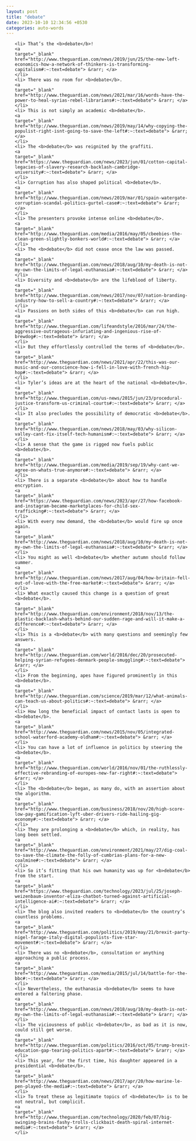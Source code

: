 ```yaml
---
layout: post
title: "debate"
date: 2023-10-10 12:34:56 +0530
categories: auto-words
---
```

<ol>

    <li> That’s the <b>debate</b>!
    <a 
    target="_blank" 
    href="http://www.theguardian.com/news/2019/jun/25/the-new-left-economics-how-a-network-of-thinkers-is-transforming-capitalism#:~:text=debate"> &rarr; </a>
    </li>
    <li> There was no room for <b>debate</b>.
    <a 
    target="_blank" 
    href="http://www.theguardian.com/news/2021/mar/16/words-have-the-power-to-heal-syrias-rebel-librarians#:~:text=debate"> &rarr; </a>
    </li>
    <li> This is not simply an academic <b>debate</b>.
    <a 
    target="_blank" 
    href="http://www.theguardian.com/news/2019/may/14/why-copying-the-populist-right-isnt-going-to-save-the-left#:~:text=debate"> &rarr; </a>
    </li>
    <li> The <b>debate</b> was reignited by the graffiti.
    <a 
    target="_blank" 
    href="https://www.theguardian.com/news/2023/jun/01/cotton-capital-legacies-of-slavery-research-backlash-cambridge-university#:~:text=debate"> &rarr; </a>
    </li>
    <li> Corruption has also shaped political <b>debate</b>.
    <a 
    target="_blank" 
    href="http://www.theguardian.com/news/2019/mar/01/spain-watergate-corruption-scandal-politics-gurtel-case#:~:text=debate"> &rarr; </a>
    </li>
    <li> The presenters provoke intense online <b>debate</b>.
    <a 
    target="_blank" 
    href="http://www.theguardian.com/media/2016/may/05/cbeebies-the-clean-green-slightly-bonkers-world#:~:text=debate"> &rarr; </a>
    </li>
    <li> The <b>debate</b> did not cease once the law was passed.
    <a 
    target="_blank" 
    href="http://www.theguardian.com/news/2018/aug/10/my-death-is-not-my-own-the-limits-of-legal-euthanasia#:~:text=debate"> &rarr; </a>
    </li>
    <li> Diversity and <b>debate</b> are the lifeblood of liberty.
    <a 
    target="_blank" 
    href="http://www.theguardian.com/news/2017/nov/07/nation-branding-industry-how-to-sell-a-country#:~:text=debate"> &rarr; </a>
    </li>
    <li> Passions on both sides of this <b>debate</b> can run high.
    <a 
    target="_blank" 
    href="http://www.theguardian.com/lifeandstyle/2016/mar/24/the-aggressive-outrageous-infuriating-and-ingenious-rise-of-brewdog#:~:text=debate"> &rarr; </a>
    </li>
    <li> But they effortlessly controlled the terms of <b>debate</b>.
    <a 
    target="_blank" 
    href="http://www.theguardian.com/news/2021/apr/22/this-was-our-music-and-our-conscience-how-i-fell-in-love-with-french-hip-hop#:~:text=debate"> &rarr; </a>
    </li>
    <li> Tyler’s ideas are at the heart of the national <b>debate</b>.
    <a 
    target="_blank" 
    href="http://www.theguardian.com/us-news/2015/jun/23/procedural-justice-transform-us-criminal-courts#:~:text=debate"> &rarr; </a>
    </li>
    <li> It also precludes the possibility of democratic <b>debate</b>.
    <a 
    target="_blank" 
    href="http://www.theguardian.com/news/2018/may/03/why-silicon-valley-cant-fix-itself-tech-humanism#:~:text=debate"> &rarr; </a>
    </li>
    <li> A sense that the game is rigged now fuels public <b>debate</b>.
    <a 
    target="_blank" 
    href="http://www.theguardian.com/media/2019/sep/19/why-cant-we-agree-on-whats-true-anymore#:~:text=debate"> &rarr; </a>
    </li>
    <li> There is a separate <b>debate</b> about how to handle encryption.
    <a 
    target="_blank" 
    href="https://www.theguardian.com/news/2023/apr/27/how-facebook-and-instagram-became-marketplaces-for-child-sex-trafficking#:~:text=debate"> &rarr; </a>
    </li>
    <li> With every new demand, the <b>debate</b> would fire up once again.
    <a 
    target="_blank" 
    href="http://www.theguardian.com/news/2018/aug/10/my-death-is-not-my-own-the-limits-of-legal-euthanasia#:~:text=debate"> &rarr; </a>
    </li>
    <li> You might as well <b>debate</b> whether autumn should follow summer.
    <a 
    target="_blank" 
    href="http://www.theguardian.com/news/2017/aug/04/how-britain-fell-out-of-love-with-the-free-market#:~:text=debate"> &rarr; </a>
    </li>
    <li> What exactly caused this change is a question of great <b>debate</b>.
    <a 
    target="_blank" 
    href="http://www.theguardian.com/environment/2018/nov/13/the-plastic-backlash-whats-behind-our-sudden-rage-and-will-it-make-a-difference#:~:text=debate"> &rarr; </a>
    </li>
    <li> This is a <b>debate</b> with many questions and seemingly few answers.
    <a 
    target="_blank" 
    href="http://www.theguardian.com/world/2016/dec/20/prosecuted-helping-syrian-refugees-denmark-people-smuggling#:~:text=debate"> &rarr; </a>
    </li>
    <li> From the beginning, apes have figured prominently in this <b>debate</b>.
    <a 
    target="_blank" 
    href="http://www.theguardian.com/science/2019/mar/12/what-animals-can-teach-us-about-politics#:~:text=debate"> &rarr; </a>
    </li>
    <li> How long the beneficial impact of contact lasts is open to <b>debate</b>.
    <a 
    target="_blank" 
    href="http://www.theguardian.com/news/2015/nov/05/integrated-school-waterford-academy-oldham#:~:text=debate"> &rarr; </a>
    </li>
    <li> You can have a lot of influence in politics by steering the <b>debate</b>.
    <a 
    target="_blank" 
    href="http://www.theguardian.com/world/2016/nov/01/the-ruthlessly-effective-rebranding-of-europes-new-far-right#:~:text=debate"> &rarr; </a>
    </li>
    <li> The <b>debate</b> began, as many do, with an assertion about the algorithm.
    <a 
    target="_blank" 
    href="http://www.theguardian.com/business/2018/nov/20/high-score-low-pay-gamification-lyft-uber-drivers-ride-hailing-gig-economy#:~:text=debate"> &rarr; </a>
    </li>
    <li> They are prolonging a <b>debate</b> which, in reality, has long been settled.
    <a 
    target="_blank" 
    href="http://www.theguardian.com/environment/2021/may/27/dig-coal-to-save-the-climate-the-folly-of-cumbrias-plans-for-a-new-coalmine#:~:text=debate"> &rarr; </a>
    </li>
    <li> So it’s fitting that his own humanity was up for <b>debate</b> from the start.
    <a 
    target="_blank" 
    href="https://www.theguardian.com/technology/2023/jul/25/joseph-weizenbaum-inventor-eliza-chatbot-turned-against-artificial-intelligence-ai#:~:text=debate"> &rarr; </a>
    </li>
    <li> The blog also invited readers to <b>debate</b> the country’s countless problems.
    <a 
    target="_blank" 
    href="http://www.theguardian.com/politics/2019/may/21/brexit-party-nigel-farage-italy-digital-populists-five-star-movement#:~:text=debate"> &rarr; </a>
    </li>
    <li> There was no <b>debate</b>, consultation or anything approaching a public process.
    <a 
    target="_blank" 
    href="http://www.theguardian.com/media/2015/jul/14/battle-for-the-bbc#:~:text=debate"> &rarr; </a>
    </li>
    <li> Nevertheless, the euthanasia <b>debate</b> seems to have entered a faltering phase.
    <a 
    target="_blank" 
    href="http://www.theguardian.com/news/2018/aug/10/my-death-is-not-my-own-the-limits-of-legal-euthanasia#:~:text=debate"> &rarr; </a>
    </li>
    <li> The viciousness of public <b>debate</b>, as bad as it is now, could still get worse.
    <a 
    target="_blank" 
    href="http://www.theguardian.com/politics/2016/oct/05/trump-brexit-education-gap-tearing-politics-apart#:~:text=debate"> &rarr; </a>
    </li>
    <li> This year, for the first time, his daughter appeared in a presidential <b>debate</b>.
    <a 
    target="_blank" 
    href="http://www.theguardian.com/news/2017/apr/20/how-marine-le-pen-played-the-media#:~:text=debate"> &rarr; </a>
    </li>
    <li> To treat these as legitimate topics of <b>debate</b> is to be not neutral, but complicit.
    <a 
    target="_blank" 
    href="http://www.theguardian.com/technology/2020/feb/07/big-swinging-brains-fashy-trolls-clickbait-death-spiral-internet-media#:~:text=debate"> &rarr; </a>
    </li>